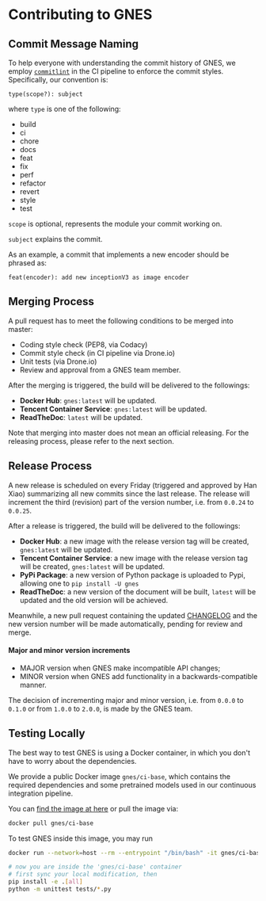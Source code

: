 # Contributing to GNES

## Commit Message Naming

To help everyone with understanding the commit history of GNES, we employ [`commitlint`](https://commitlint.js.org/#/) in the CI pipeline to enforce the commit styles. Specifically, our convention is:

```text
type(scope?): subject
```

where `type` is one of the following:

- build
- ci
- chore
- docs
- feat
- fix
- perf
- refactor
- revert
- style
- test

`scope` is optional, represents the module your commit working on.

`subject` explains the commit.

As an example, a commit that implements a new encoder should be phrased as:
```text
feat(encoder): add new inceptionV3 as image encoder
``` 

## Merging Process

A pull request has to meet the following conditions to be merged into master:

- Coding style check (PEP8, via Codacy)
- Commit style check (in CI pipeline via Drone.io)
- Unit tests (via Drone.io)
- Review and approval from a GNES team member.

After the merging is triggered, the build will be delivered to the followings:

- **Docker Hub**: `gnes:latest` will be updated.
- **Tencent Container Service**: `gnes:latest` will be updated.
- **ReadTheDoc**: `latest` will be updated.

Note that merging into master does not mean an official releasing. For the releasing process, please refer to the next section.

## Release Process

A new release is scheduled on every Friday (triggered and approved by Han Xiao) summarizing all new commits since the last release. The release will increment the third (revision) part of the version number, i.e. from `0.0.24` to `0.0.25`.

After a release is triggered, the build will be delivered to the followings:

- **Docker Hub**: a new image with the release version tag will be created, `gnes:latest` will be updated.
- **Tencent Container Service**: a new image with the release version tag will be created, `gnes:latest` will be updated.
- **PyPi Package**: a new version of Python package is uploaded to Pypi, allowing one to `pip install -U gnes` 
- **ReadTheDoc**: a new version of the document will be built, `latest` will be updated and the old version will be achieved.

Meanwhile, a new pull request containing the updated [CHANGELOG](./CHANGELOG.md) and the new version number will be made automatically, pending for review and merge.

#### Major and minor version increments

- MAJOR version when GNES make incompatible API changes;
- MINOR version when GNES add functionality in a backwards-compatible manner.

The decision of incrementing major and minor version, i.e. from `0.0.0` to `0.1.0` or from `1.0.0` to `2.0.0`, is made by the GNES team.

## Testing Locally

The best way to test GNES is using a Docker container, in which you don't have to worry about the dependencies.

We provide a public Docker image `gnes/ci-base`, which contains the required dependencies and some pretrained models used in our continuous integration pipeline.

You can [find the image at here](https://cloud.docker.com/u/gnes/repository/docker/gnes/ci-base) or pull the image via:
```bash
docker pull gnes/ci-base
```

To test GNES inside this image, you may run

```bash
docker run --network=host --rm --entrypoint "/bin/bash" -it gnes/ci-base

# now you are inside the 'gnes/ci-base' container
# first sync your local modification, then
pip install -e .[all]
python -m unittest tests/*.py
``` 